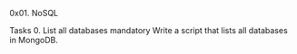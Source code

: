 0x01. NoSQL

Tasks
0. List all databases
mandatory
Write a script that lists all databases in MongoDB.
